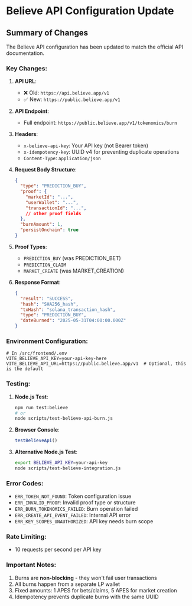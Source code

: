 # Believe API Configuration Update

## Summary of Changes

The Believe API configuration has been updated to match the official API documentation.

### Key Changes:

1. **API URL**: 
   - ❌ Old: `https://api.believe.app/v1`
   - ✅ New: `https://public.believe.app/v1`

2. **API Endpoint**:
   - Full endpoint: `https://public.believe.app/v1/tokenomics/burn`

3. **Headers**:
   - `x-believe-api-key`: Your API key (not Bearer token)
   - `x-idempotency-key`: UUID v4 for preventing duplicate operations
   - `Content-Type`: `application/json`

4. **Request Body Structure**:
   ```json
   {
     "type": "PREDICTION_BUY",
     "proof": {
       "marketId": "...",
       "userWallet": "...",
       "transactionId": "...",
       // other proof fields
     },
     "burnAmount": 1,
     "persistOnchain": true
   }
   ```

5. **Proof Types**:
   - `PREDICTION_BUY` (was PREDICTION_BET)
   - `PREDICTION_CLAIM`
   - `MARKET_CREATE` (was MARKET_CREATION)

6. **Response Format**:
   ```json
   {
     "result": "SUCCESS",
     "hash": "SHA256_hash",
     "txHash": "solana_transaction_hash",
     "type": "PREDICTION_BUY",
     "dateBurned": "2025-05-31T04:00:00.000Z"
   }
   ```

### Environment Configuration:

```env
# In /src/frontend/.env
VITE_BELIEVE_API_KEY=your-api-key-here
VITE_BELIEVE_API_URL=https://public.believe.app/v1  # Optional, this is the default
```

### Testing:

1. **Node.js Test**:
   ```bash
   npm run test:believe
   # or
   node scripts/test-believe-api-burn.js
   ```

2. **Browser Console**:
   ```javascript
   testBelieveApi()
   ```

3. **Alternative Node.js Test**:
   ```bash
   export BELIEVE_API_KEY=your-api-key
   node scripts/test-believe-integration.js
   ```

### Error Codes:

- `ERR_TOKEN_NOT_FOUND`: Token configuration issue
- `ERR_INVALID_PROOF`: Invalid proof type or structure
- `ERR_BURN_TOKENOMICS_FAILED`: Burn operation failed
- `ERR_CREATE_API_EVENT_FAILED`: Internal API error
- `ERR_KEY_SCOPES_UNAUTHORIZED`: API key needs burn scope

### Rate Limiting:

- 10 requests per second per API key

### Important Notes:

1. Burns are **non-blocking** - they won't fail user transactions
2. All burns happen from a separate LP wallet
3. Fixed amounts: 1 APES for bets/claims, 5 APES for market creation
4. Idempotency prevents duplicate burns with the same UUID 